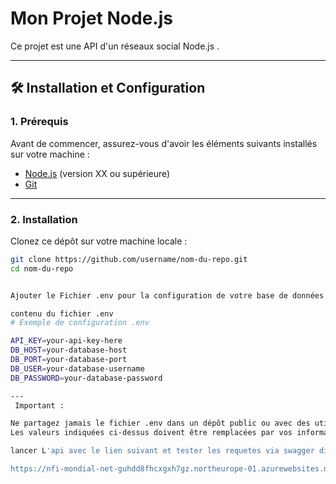# Mon Projet Node.js

Ce projet est une API d'un réseaux social Node.js . 

---

## 🛠️ Installation et Configuration

### 1. Prérequis

Avant de commencer, assurez-vous d'avoir les éléments suivants installés sur votre machine :
- [Node.js](https://nodejs.org/) (version XX ou supérieure)
- [Git](https://git-scm.com/)

---

### 2. Installation

Clonez ce dépôt sur votre machine locale :
```bash
git clone https://github.com/username/nom-du-repo.git
cd nom-du-repo


Ajouter le Fichier .env pour la configuration de votre base de données 

contenu du fichier .env
# Exemple de configuration .env

API_KEY=your-api-key-here
DB_HOST=your-database-host
DB_PORT=your-database-port
DB_USER=your-database-username
DB_PASSWORD=your-database-password

---
 Important :

Ne partagez jamais le fichier .env dans un dépôt public ou avec des utilisateurs non autorisés.
Les valeurs indiquées ci-dessus doivent être remplacées par vos informations réelles.

lancer L'api avec le lien suivant et tester les requetes via swagger directement 

https://nfi-mondial-net-guhdd8fhcxgxh7gz.northeurope-01.azurewebsites.net/